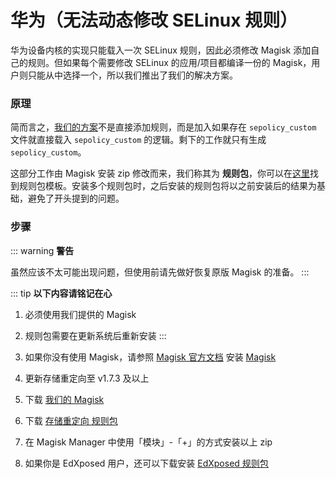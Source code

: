 # 华为（无法动态修改 SELinux 规则）

华为设备内核的实现只能载入一次 SELinux 规则，因此必须修改 Magisk 添加自己的规则。但如果每个需要修改 SELinux 的应用/项目都编译一份的 Magisk，用户则只能从中选择一个，所以我们推出了我们的解决方案。

### 原理

简而言之，[我们的方案](https://github.com/topjohnwu/Magisk/pull/1685)不是直接添加规则，而是加入如果存在 `sepolicy_custom` 文件就直接载入 `sepolicy_custom` 的逻辑。剩下的工作就只有生成 `sepolicy_custom`。

这部分工作由 Magisk 安装 zip 修改而来，我们称其为 **规则包**，你可以在[这里](https://github.com/RikkaApps/magisk-custom-sepolicy-installer)找到规则包模板。安装多个规则包时，之后安装的规则包将以之前安装后的结果为基础，避免了开头提到的问题。

### 步骤

::: warning
**警告**

虽然应该不太可能出现问题，但使用前请先做好恢复原版 Magisk 的准备。
:::

::: tip
**以下内容请铭记在心**

1. 必须使用我们提供的 Magisk
2. 规则包需要在更新系统后重新安装
:::

1. 如果你没有使用 Magisk，请参照 [Magisk 官方文档](https://topjohnwu.github.io/Magisk/) 安装 [Magisk](https://github.com/topjohnwu/Magisk)
2. 更新存储重定向至 v1.7.3 及以上
3. 下载 [我们的 Magisk](https://github.com/RikkaApps/magisk-custom-sepolicy-installer/releases/download/v0.1/Magisk-v19.4-9784353-R.zip)
4. 下载 [存储重定向 规则包](https://github.com/RikkaApps/magisk-custom-sepolicy-installer/releases/download/v0.1/magisk-custom-sepolicy-installer-for-storage-redirect.zip)
5. 在 Magisk Manager 中使用「模块」-「+」的方式安装以上 zip
6. 如果你是 EdXposed 用户，还可以下载安装 [EdXposed 规则包](https://github.com/RikkaApps/magisk-custom-sepolicy-installer/releases/download/v0.1/magisk-custom-sepolicy-installer-for-edxposed.zip)
